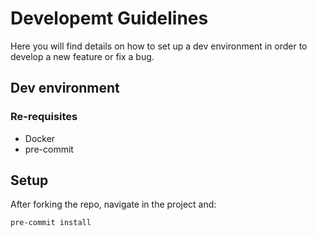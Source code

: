 # Developemt Guidelines

Here you will find details on how to set up a dev environment in order to develop a new feature or fix a bug.

## Dev environment


### Re-requisites

 - Docker
 - pre-commit

## Setup

After forking the repo, navigate in the project and:

```shell
pre-commit install
```